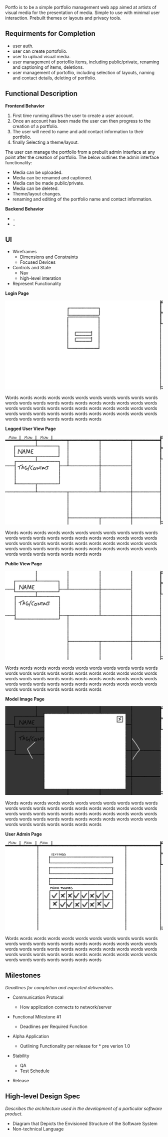 Portfo is to be a simple portfolio management web app aimed at artists of visual media for the presentation of media. Simple to use with minimal user interaction. Prebuilt themes or layouts and privacy tools.

Requirments for Completion
--

* user auth.
* user can create portofolio.
* user to upload visual media.
* user management of portoflio items, including public/private, renaming and captioning of items, deletions.
* user management of portoflio, including selection of layouts, naming and contact details, deleting of portfolio.

Functional Description
--

**Frontend Behavior**

1) First time running allows the user to create a user account. 
2) Once an account has been made the user can then progress to the creation of a portfolio.
3) The user will need to name and add contact information to their portfolio.
4) finally Selecting a theme/layout.

The user can manage the portfolio from a prebuilt admin interface at any point after the creation of portfolio. The below outlines the admin interface functionality:

* Media can be uploaded.
* Media can be renamed and captioned.
* Media can be made public/private.
* Media can be deleted.
* Theme/layout changes.
* renaming and editing of the portfolio name and contact information.

**Backend Behavior**

* ..
* ..

UI
--

* Wireframes
    * Dimensions and Constraints
    * Focused Devices
* Controls and State
    * Nav
    * high-level interation
* Represent Functionality

**Login Page**

![Login Page](01_wire_login.jpg)

Words words words words words words words words words words words words words words words words words words words words words words words words words words words words words words words words words words words words words words words words words words words words words words words words words words words 

**Logged User View Page**

![Logged User View Page](02_wire_view.jpg)

Words words words words words words words words words words words words words words words words words words words words words words words words words words words words words words words words words words words words words words words words words words words words words words words words words words words 

**Public View Page**

![Public View Page](03_wire_public_view.jpg)

Words words words words words words words words words words words words words words words words words words words words words words words words words words words words words words words words words words words words words words words words words words words words words words words words words words words 

**Model Image Page**

![Model Image Page](05_model_image.jpg)

Words words words words words words words words words words words words words words words words words words words words words words words words words words words words words words words words words words words words words words words words words words words words words words words words words words words 

**User Admin Page**

![User Admin Page*](04_wire_user_admin.jpg)

Words words words words words words words words words words words words words words words words words words words words words words words words words words words words words words words words words words words words words words words words words words words words words words words words words words words 

Milestones
--

*Deadlines for completion and expected deliverables.*

* Communication Protocal
    * How application connects to network/server

* Functional Milestone #1
    * Deadlines per Required Function

* Alpha Application
    * Outlining Functionality per release for * pre verion 1.0

* Stability
    * QA
    * Test Schedule

* Release

High-level Design Spec
--

*Describes the architecture used in the development of a particular software product.*

* Diagram that Depicts the Envisioned Structure of the Software System
* Non-technical Language